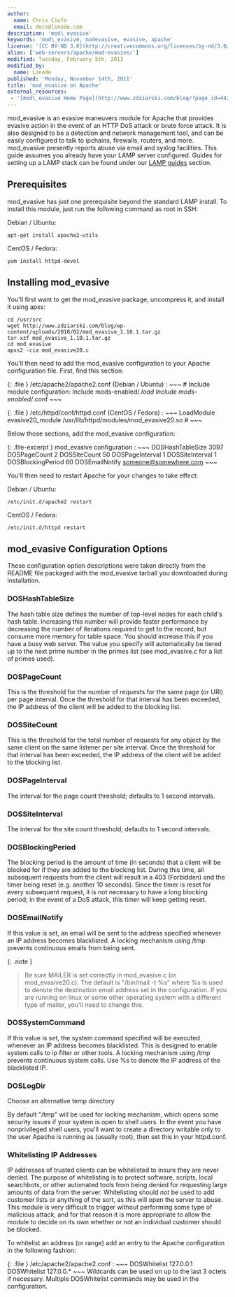 ```yaml
---
author:
  name: Chris Ciufo
  email: docs@linode.com
description: 'mod\_evasive'
keywords: 'mod\_evasive, modevasive, evasive, apache'
license: '[CC BY-ND 3.0](http://creativecommons.org/licenses/by-nd/3.0/us/)'
alias: ['web-servers/apache/mod-evasive/']
modified: Tuesday, February 5th, 2013
modified_by:
  name: Linode
published: 'Monday, November 14th, 2011'
title: 'mod_evasive on Apache'
external_resources:
 - '[mod\_evasive Home Page](http://www.zdziarski.com/blog/?page_id=442)'
---
```


mod\_evasive is an evasive maneuvers module for Apache that provides evasive action in the event of an HTTP DoS attack or brute force attack. It is also designed to be a detection and network management tool, and can be easily configured to talk to ipchains, firewalls, routers, and more. mod\_evasive presently reports abuse via email and syslog facilities. This guide assumes you already have your LAMP server configured. Guides for setting up a LAMP stack can be found under our [LAMP guides](/docs/lamp-guides) section.

## Prerequisites

mod\_evasive has just one prerequisite beyond the standard LAMP install. To install this module, just run the following command as root in SSH:

Debian / Ubuntu:

    apt-get install apache2-utils

CentOS / Fedora:

    yum install httpd-devel

## Installing mod\_evasive

You'll first want to get the mod\_evasive package, uncompress it, and install it using apxs:

    cd /usr/src
    wget http://www.zdziarski.com/blog/wp-content/uploads/2010/02/mod_evasive_1.10.1.tar.gz
    tar xzf mod_evasive_1.10.1.tar.gz
    cd mod_evasive
    apxs2 -cia mod_evasive20.c

You'll then need to add the mod\_evasive configuration to your Apache configuration file. First, find this section:

{: .file }
/etc/apache2/apache2.conf (Debian / Ubuntu)
:   ~~~
    # Include module configuration: 
    Include mods-enabled/*.load
    Include mods-enabled/*.conf
    ~~~

{: .file }
/etc/httpd/conf/httpd.conf (CentOS / Fedora)
:   ~~~
    LoadModule evasive20_module /usr/lib/httpd/modules/mod_evasive20.so
    #
    ~~~

Below those sections, add the mod\_evasive configuration:

{: .file-excerpt }
mod\_evasive configuration
:   ~~~
    <IfModule mod_evasive20.c>
        DOSHashTableSize 3097
        DOSPageCount 2
        DOSSiteCount 50
        DOSPageInterval 1
        DOSSiteInterval 1
        DOSBlockingPeriod 60
        DOSEmailNotify <someone@somewhere.com>
    </IfModule>
    ~~~

You'll then need to restart Apache for your changes to take effect:

Debian / Ubuntu:

    /etc/init.d/apache2 restart

CentOS / Fedora:

    /etc/init.d/httpd restart

## mod\_evasive Configuration Options

These configuration option descriptions were taken directly from the README file packaged with the mod\_evasive tarball you downloaded during installation.

### DOSHashTableSize

The hash table size defines the number of top-level nodes for each child's hash table. Increasing this number will provide faster performance by decreasing the number of iterations required to get to the record, but consume more memory for table space. You should increase this if you have a busy web server. The value you specify will automatically be tiered up to the next prime number in the primes list (see mod\_evasive.c for a list of primes used).

### DOSPageCount

This is the threshold for the number of requests for the same page (or URI) per page interval. Once the threshold for that interval has been exceeded, the IP address of the client will be added to the blocking list.

### DOSSiteCount

This is the threshold for the total number of requests for any object by the same client on the same listener per site interval. Once the threshold for that interval has been exceeded, the IP address of the client will be added to the blocking list.

### DOSPageInterval

The interval for the page count threshold; defaults to 1 second intervals.

### DOSSiteInterval

The interval for the site count threshold; defaults to 1 second intervals.

### DOSBlockingPeriod

The blocking period is the amount of time (in seconds) that a client will be blocked for if they are added to the blocking list. During this time, all subsequent requests from the client will result in a 403 (Forbidden) and the timer being reset (e.g. another 10 seconds). Since the timer is reset for every subsequent request, it is not necessary to have a long blocking period; in the event of a DoS attack, this timer will keep getting reset.

### DOSEmailNotify

If this value is set, an email will be sent to the address specified whenever an IP address becomes blacklisted. A locking mechanism using /tmp prevents continuous emails from being sent.

 {: .note }
>
> Be sure MAILER is set correctly in mod\_evasive.c (or mod\_evasive20.c). The default is "/bin/mail -t %s" where %s is used to denote the destination email address set in the configuration. If you are running on linux or some other operating system with a different type of mailer, you'll need to change this.

### DOSSystemCommand

If this value is set, the system command specified will be executed whenever an IP address becomes blacklisted. This is designed to enable system calls to ip filter or other tools. A locking mechanism using /tmp prevents continuous system calls. Use %s to denote the IP address of the blacklisted IP.

### DOSLogDir

Choose an alternative temp directory

By default "/tmp" will be used for locking mechanism, which opens some security issues if your system is open to shell users. In the event you have nonprivileged shell users, you'll want to create a directory writable only to the user Apache is running as (usually root), then set this in your httpd.conf.

### Whitelisting IP Addresses

IP addresses of trusted clients can be whitelisted to insure they are never denied. The purpose of whitelisting is to protect software, scripts, local searchbots, or other automated tools from being denied for requesting large amounts of data from the server. Whitelisting should *not* be used to add customer lists or anything of the sort, as this will open the server to abuse. This module is very difficult to trigger without performing some type of malicious attack, and for that reason it is more appropriate to allow the module to decide on its own whether or not an individual customer should be blocked.

To whitelist an address (or range) add an entry to the Apache configuration in the following fashion:

{: .file }
/etc/apache2/apache2.conf
:   ~~~
    DOSWhitelist 127.0.0.1
    DOSWhitelist 127.0.0.*
    ~~~
Wildcards can be used on up to the last 3 octets if necessary. Multiple DOSWhitelist commands may be used in the configuration.